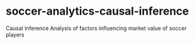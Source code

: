# soccer-analytics-causal-inference
Causal Inference Analysis of factors influencing market value of soccer players
